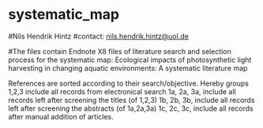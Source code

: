 # systematic_map

#Nils Hendrik Hintz
#contact: nils.hendrik.hintz@uol.de

#The files contain Endnote X8 files of literature search and selection process for the systematic map: Ecological impacts of photosynthetic light harvesting in changing aquatic environments: A systematic   literature map

References are sorted according to their search/objective. 
Hereby groups 1,2,3 include all records from electronical search
1a, 2a, 3a, include all records left after screening the titles (of 1,2,3)
1b, 2b, 3b, include all records left after screening the abstracts (of 1a,2a,3a)
1c, 2c, 3c, include all records after manual addition of articles.

